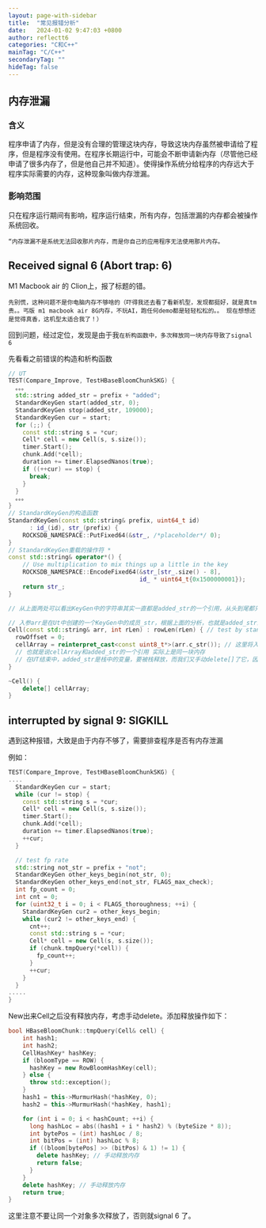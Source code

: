 ```yaml
---
layout: page-with-sidebar
title:  "常见报错分析"
date:   2024-01-02 9:47:03 +0800
author: reflectt6
categories: "C和C++"
mainTag: "C/C++"
secondaryTag: ""
hideTag: false
---
```


## 内存泄漏

### 含义

程序申请了内存，但是没有合理的管理这块内存，导致这块内存虽然被申请给了程序，但是程序没有使用。在程序长期运行中，可能会不断申请新内存（尽管他已经申请了很多内存了，但是他自己并不知道）。使得操作系统分给程序的内存远大于程序实际需要的内存，这种现象叫做内存泄漏。

### 影响范围

只在程序运行期间有影响，程序运行结束，所有内存，包括泄漏的内存都会被操作系统回收。

`“内存泄漏不是系统无法回收那片内存，而是你自己的应用程序无法使用那片内存。`



## Received signal 6 (Abort trap: 6)

M1 Macbook air 的 Clion上，报了标题的错。

`先别慌，这种问题不是你电脑内存不够啥的（吓得我还去看了看新机型，发现都挺好，就是真tm贵。。丐版 m1 macbook air 8G内存，不玩AI，跑任何demo都是轻轻松松的。。 现在想想还是觉得真香，这机型太适合我了！）`

回到问题，经过定位，发现是由于我`在析构函数中，多次释放同一块内存导致了signal 6`

先看看之前错误的构造和析构函数

```c++
// UT
TEST(Compare_Improve, TestHBaseBloomChunkSKG) {
  。。。
  std::string added_str = prefix + "added";
  StandardKeyGen start(added_str, 0);
  StandardKeyGen stop(added_str, 109000);
  StandardKeyGen cur = start;
  for (;;) {
    const std::string s = *cur;
    Cell* cell = new Cell(s, s.size());
    timer.Start();
    chunk.Add(*cell);
    duration += timer.ElapsedNanos(true);
    if ((++cur) == stop) {
      break;
    }
  }
  。。。
}
// StandardKeyGen的构造函数
StandardKeyGen(const std::string& prefix, uint64_t id)
      : id_(id), str_(prefix) {
    ROCKSDB_NAMESPACE::PutFixed64(&str_, /*placeholder*/ 0);
}
// StandardKeyGen重载的操作符 *
const std::string& operator*() {
    // Use multiplication to mix things up a little in the key
    ROCKSDB_NAMESPACE::EncodeFixed64(&str_[str_.size() - 8],
                                     id_ * uint64_t{0x1500000001});
    return str_;
}

// 从上面两处可以看出KeyGen中的字符串其实一直都是added_str的一个引用，从头到尾都只有这一个在栈上申请的字符串

// 入参arr是在Ut中创建的一个KeyGen中的成员_str，根据上面的分析，也就是added_str的一个引用，生命周期在UT运行全过程
Cell(const std::string& arr, int rLen) : rowLen(rLen) { // test by standard key gen
  rowOffset = 0;
  cellArray = reinterpret_cast<const uint8_t*>(arr.c_str()); // 这里将入参的arr转化指针类型，赋值给cellArray
  // 也就是说cellArray和added_str的一个引用 实际上是同一块内存
  // 在UT结束中，added_str是栈中的变量，要被栈释放，而我们又手动delete[]了它，因此会报错 signal 6
}

~Cell() {
	delete[] cellArray;
}
```



## interrupted by signal 9: SIGKILL

遇到这种报错，大致是由于内存不够了，需要排查程序是否有内存泄漏

例如：

```c++
TEST(Compare_Improve, TestHBaseBloomChunkSKG) {
....
  StandardKeyGen cur = start;
  while (cur != stop) {
    const std::string s = *cur;
    Cell* cell = new Cell(s, s.size());
    timer.Start();
    chunk.Add(*cell);
    duration += timer.ElapsedNanos(true);
    ++cur;
  }

  // test fp rate
  std::string not_str = prefix + "not";
  StandardKeyGen other_keys_begin(not_str, 0);
  StandardKeyGen other_keys_end(not_str, FLAGS_max_check);
  int fp_count = 0;
  int cnt = 0;
  for (uint32_t i = 0; i < FLAGS_thoroughness; ++i) {
    StandardKeyGen cur2 = other_keys_begin;
    while (cur2 != other_keys_end) {
      cnt++;
      const std::string s = *cur;
      Cell* cell = new Cell(s, s.size());
      if (chunk.tmpQuery(*cell)) {
        fp_count++;
      }
      ++cur;
    }
  }
.....
}
```

New出来Cell之后没有释放内存，考虑手动delete。添加释放操作如下：

```c++
bool HBaseBloomChunk::tmpQuery(Cell& cell) {
    int hash1;
    int hash2;
    CellHashKey* hashKey;
    if (bloomType == ROW) {
      hashKey = new RowBloomHashKey(cell);
    } else {
      throw std::exception();
    }
    hash1 = this->MurmurHash(*hashKey, 0);
    hash2 = this->MurmurHash(*hashKey, hash1);

    for (int i = 0; i < hashCount; ++i) {
      long hashLoc = abs((hash1 + i * hash2) % (byteSize * 8));
      int bytePos = (int) hashLoc / 8;
      int bitPos = (int) hashLoc % 8;
      if ((bloom[bytePos] >> (bitPos) & 1) != 1) {
        delete hashKey; // 手动释放内存
        return false;
      }
    }
    delete hashKey; // 手动释放内存
    return true;
}
```

这里注意不要让同一个对象多次释放了，否则就signal 6 了。
